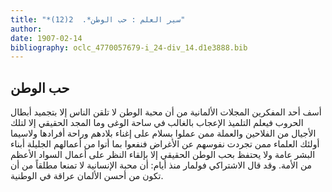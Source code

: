 ```yaml
---
title: "*سير العلم : حب الوطن*.  2(12)"
author: 
date: 1907-02-14
bibliography: oclc_4770057679-i_24-div_14.d1e3888.bib
---
```




##  حب الوطن 


 أسف  أحد  المفكرين المجلات الألمانية من أن محبة الوطن لا تلقن الناس إلا بتجميد أبطال الحروب فيعلم التلميذ الإعجاب بالغالب في ساحة الوغى وما المجد الحقيقي إلا لتلك الأجيال من الفلاحين والعملة ممن عملوا بسلام على إغناء بلادهم وراحة أفرادها ولاسيما أولئك العلماء ممن تجردت نفوسهم عن الأغراض فنفعوا بما أتوا من أعمالهم الجليلة أبناء البشر عامة ولا يحتفظ بحب الوطن الحقيقي إلا بإلقاء النظر على أعمال السواد الأعظم من الأمة. وقد قال الاشتراكي فولمار منذ أيام: أن محبة الإنسانية لا تمنعا مطلقاً من أن تكون من أحسن الألمان عراقة في الوطنية. 
